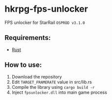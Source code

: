 # hkrpg-fps-unlocker
FPS unlocker for StarRail ```OSPROD v3.1.0```

## Requirements:
- [Rust](https://www.rust-lang.org/tools/install)

## How to use:
1. Download the repository
2. Edit ```TARGET_FRAMERATE``` value in src/lib.rs
3. Compile the library using ```cargo build -r```
4. Inject ```fpsunlocker.dll``` into main game process
